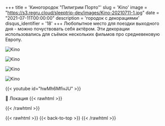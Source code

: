 +++
title = 'Киногородок "Пилигрим Порто"'
slug = 'Kino'
image = "https://s3.regru.cloud/sleeptrip-dev/images/Kino-20210711-1.jpg"
date = "2021-07-11T00:00:00"
description = 'городок с декорациями'
disqus_identifier = '18'
+++
Любопытное место для поездки выходного дня - можно почуствовать себя актёром. Эти декорации использовались для съёмок нескольких фильмов про средневековую Европу.

![Kino](https://s3.regru.cloud/sleeptrip-dev/images/Kino-20210711-2.jpg)

![Kino](https://s3.regru.cloud/sleeptrip-dev/images/Kino-20210711-3.jpg)

![Kino](https://s3.regru.cloud/sleeptrip-dev/images/Kino-20210711-4.jpg)

![Kino](https://s3.regru.cloud/sleeptrip-dev/images/Kino-20210711-5.jpg)

{{< youtube id="hwMh6MfivJU" >}}

📍 Локация
{{< rawhtml >}}
<div class="yandex-map-container">
<script type="text/javascript" charset="utf-8" async src="https://api-maps.yandex.ru/services/constructor/1.0/js/?um=constructor%3A042250788b4df47aac13be02fbabb515a753b69f619fcac82b99c334e8b60a94&amp;width=800&amp;height=400&amp;lang=ru_RU&amp;scroll=true"></script>
</div>
{{< /rawhtml >}}

{{< rawhtml >}}
{{< back-to-top >}}
{{< /rawhtml >}}
